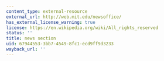 ```yaml
---
content_type: external-resource
external_url: http://web.mit.edu/newsoffice/
has_external_license_warning: true
license: https://en.wikipedia.org/wiki/All_rights_reserved
status: ''
title: news section
uid: 67944553-3bb7-4549-8fc1-ecd9ff9d3233
wayback_url: ''
---
```

